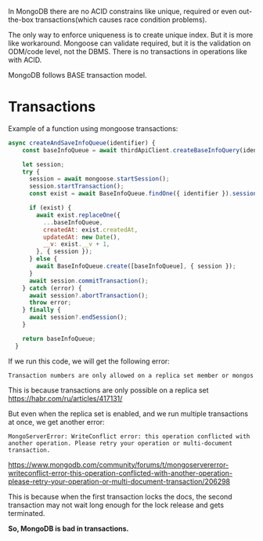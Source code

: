 In MongoDB there are no ACID constrains like unique, required or even out-the-box transactions(which causes race condition problems).

The only way to enforce uniqueness is to create unique index. But it is more like workaround.
Mongoose can validate required, but it is the validation on ODM/code level, not the DBMS.
There is no transactions in operations like with ACID.

MongoDB follows BASE transaction model.


# Transactions

Example of a function using mongoose transactions:
```javascript
async createAndSaveInfoQueue(identifier) {
    const baseInfoQueue = await thirdApiClient.createBaseInfoQuery(identifier);

    let session;
    try {
      session = await mongoose.startSession();
      session.startTransaction();
      const exist = await BaseInfoQueue.findOne({ identifier }).session(session);

      if (exist) {
        await exist.replaceOne({
          ...baseInfoQueue,
          createdAt: exist.createdAt,
          updatedAt: new Date(),
          __v: exist.__v + 1,
        }, { session });
      } else {
        await BaseInfoQueue.create([baseInfoQueue], { session });
      }
      await session.commitTransaction();
    } catch (error) {
      await session?.abortTransaction();
      throw error;
    } finally {
      await session?.endSession();
    }

    return baseInfoQueue;
  }
```

If we run this code, we will get the following error:

```Transaction numbers are only allowed on a replica set member or mongos```

This is because transactions are only possible on a replica set https://habr.com/ru/articles/417131/

But even when the replica set is enabled, and we run multiple transactions at once, we get another error:

```MongoServerError: WriteConflict error: this operation conflicted with another operation. Please retry your operation or multi-document transaction.```

https://www.mongodb.com/community/forums/t/mongoservererror-writeconflict-error-this-operation-conflicted-with-another-operation-please-retry-your-operation-or-multi-document-transaction/206298

This is because when the first transaction locks the docs, the second transaction may not wait long enough for the lock release and gets terminated.

__So, MongoDB is bad in transactions.__
